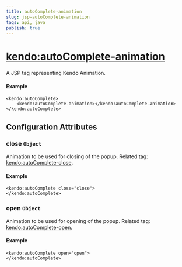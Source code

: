 ```yaml
---
title: autoComplete-animation
slug: jsp-autoComplete-animation
tags: api, java
publish: true
---
```


# <kendo:autoComplete-animation>
A JSP tag representing Kendo Animation.

#### Example
    <kendo:autoComplete>
        <kendo:autoComplete-animation></kendo:autoComplete-animation>
    </kendo:autoComplete>


## Configuration Attributes


### close `Object`

Animation to be used for closing of the popup. Related tag: [<kendo:autoComplete-close>](#kendo-autoComplete-close). 

#### Example
    <kendo:autoComplete close="close">
    </kendo:autoComplete>



### open `Object`

Animation to be used for opening of the popup. Related tag: [<kendo:autoComplete-open>](#kendo-autoComplete-open). 

#### Example
    <kendo:autoComplete open="open">
    </kendo:autoComplete>


